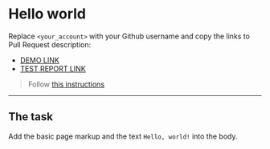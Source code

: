 # Hello world
Replace `<your_account>` with your Github username and copy the links to Pull Request description:
- [DEMO LINK](https://<RuslanaTomnyuk>.github.io/layout_hello-world/)
- [TEST REPORT LINK](https://<RuslanaTomnyuk>.github.io/layout_hello-world/report/html_report/)

> Follow [this instructions](https://mate-academy.github.io/layout_task-guideline/#how-to-solve-the-layout-tasks-on-github)
___

## The task
Add the basic page markup and the text `Hello, world!` into the body.
